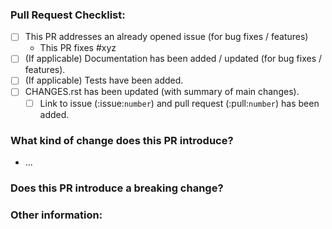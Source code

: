 <!-- Please ensure the PR fulfills the following requirements! -->
<!-- If this is your first PR, make sure to add your details to the AUTHORS.rst! -->
### Pull Request Checklist:
- [ ] This PR addresses an already opened issue (for bug fixes / features)
  - This PR fixes #xyz
- [ ] (If applicable) Documentation has been added / updated (for bug fixes / features).
- [ ] (If applicable) Tests have been added.
- [ ] CHANGES.rst has been updated (with summary of main changes).
  - [ ] Link to issue (:issue:`number`) and pull request (:pull:`number`) has been added.

### What kind of change does this PR introduce?

* ...

### Does this PR introduce a breaking change?


### Other information:
